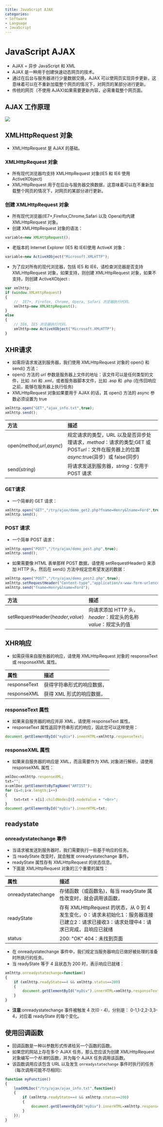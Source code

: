 ```yaml
---
title: JavaScript AJAX
categories:
- Software
- Language
- JavaScript
---
```

# JavaScript AJAX

- AJAX = 异步 JavaScript 和 XML
- AJAX 是一种用于创建快速动态网页的技术。
- 通过在后台与服务器进行少量数据交换，AJAX 可以使网页实现异步更新，这意味着可以在不重新加载整个网页的情况下，对网页的某部分进行更新。
- 传统的网页（不使用 AJAX)如果需要更新内容，必需重载整个网页面。

## AJAX 工作原理

![](https://raw.githubusercontent.com/LuShan123888/Files/main/Pictures/2020-12-10-ajax-yl.png)

## XMLHttpRequest 对象

- XMLHttpRequest 是 AJAX 的基础。

### XMLHttpRequest 对象

- 所有现代浏览器均支持 XMLHttpRequest 对象(IE5 和 IE6 使用 ActiveXObject)
- XMLHttpRequest 用于在后台与服务器交换数据，这意味着可以在不重新加载整个网页的情况下，对网页的某部分进行更新。

### 创建 XMLHttpRequest 对象

- 所有现代浏览器(IE7+,Firefox,Chrome,Safari 以及 Opera)均内建 XMLHttpRequest 对象。
- 创建 XMLHttpRequest 对象的语法：

```js
variable=new XMLHttpRequest();
```

- 老版本的 Internet Explorer (IE5 和 IE6)使用 ActiveX 对象：

```js
variable=new ActiveXObject("Microsoft.XMLHTTP");
```

- 为了应对所有的现代浏览器，包括 IE5 和 IE6，请检查浏览器是否支持 XMLHttpRequest 对象，如果支持，则创建 XMLHttpRequest 对象，如果不支持，则创建 ActiveXObject :

```js
var xmlhttp;
if (window.XMLHttpRequest)
{
    //  IE7+, Firefox, Chrome, Opera, Safari 浏览器执行代码。
    xmlhttp=new XMLHttpRequest();
}
else
{
    // IE6, IE5 浏览器执行代码。
    xmlhttp=new ActiveXObject("Microsoft.XMLHTTP");
}
```

## XHR请求

- 如需将请求发送到服务器，我们使用 XMLHttpRequest 对象的 open() 和 send() 方法：
- open() 方法的 *url* 参数是服务器上文件的地址：该文件可以是任何类型的文件，比如 .txt 和 .xml，或者服务器脚本文件，比如 .asp 和 .php (在传回响应之前，能够在服务器上执行任务)
- XMLHttpRequest 对象如果要用于 AJAX 的话，其 open() 方法的 async 参数必须设置为 true

```js
xmlhttp.open("GET","ajax_info.txt",true);
xmlhttp.send();
```

| 方法                         | 描述                                                         |
| :--------------------------- | :----------------------------------------------------------- |
| open(*method*,*url*,*async*) | 规定请求的类型，URL 以及是否异步处理请求，*method*：请求的类型;GET 或 POST*url*：文件在服务器上的位置*async*:true(异步）或 false(同步) |
| send(*string*)               | 将请求发送到服务器，*string*：仅用于 POST 请求               |

### GET请求

- 一个简单的 GET 请求：

```js
xmlhttp.open("GET","/try/ajax/demo_get2.php?fname=Henry&lname=Ford",true);
xmlhttp.send();
```

### POST 请求

- 一个简单 POST 请求：

```js
xmlhttp.open("POST","/try/ajax/demo_post.php",true);
xmlhttp.send();
```

- 如果需要像 HTML 表单那样 POST 数据，请使用 setRequestHeader() 来添加 HTTP 头，然后在 send() 方法中规定您希望发送的数据：

```js
xmlhttp.open("POST","/try/ajax/demo_post2.php",true);
xmlhttp.setRequestHeader("Content-type","application/x-www-form-urlencoded");
xmlhttp.send("fname=Henry&lname=Ford");
```

| 方法                             | 描述                                                         |
| :------------------------------- | :----------------------------------------------------------- |
| setRequestHeader(*header,value*) | 向请求添加 HTTP 头，*header*：规定头的名称*value*：规定头的值 |

## XHR响应

- 如需获得来自服务器的响应，请使用 XMLHttpRequest 对象的 responseText 或 responseXML 属性。

| 属性         | 描述                       |
| :----------- | :------------------------- |
| responseText | 获得字符串形式的响应数据， |
| responseXML  | 获得 XML 形式的响应数据，  |

### responseText 属性

- 如果来自服务器的响应并非 XML，请使用 responseText 属性。
- responseText 属性返回字符串形式的响应，因此您可以这样使用：

```js
document.getElementById("myDiv").innerHTML=xmlhttp.responseText;
```

### responseXML 属性

- 如果来自服务器的响应是 XML，而且需要作为 XML 对象进行解析，请使用 responseXML 属性：

```js
xmlDoc=xmlhttp.responseXML;
txt="";
x=xmlDoc.getElementsByTagName("ARTIST");
for (i=0;i<x.length;i++)
{
    txt=txt + x[i].childNodes[0].nodeValue + "<br>";
}
document.getElementById("myDiv").innerHTML=txt;
```

## readystate

### onreadystatechange 事件

- 当请求被发送到服务器时，我们需要执行一些基于响应的任务。
- 当 readyState 改变时，就会触发 onreadystatechange 事件。
- readyState 属性存有 XMLHttpRequest 的状态信息。
- 下面是 XMLHttpRequest 对象的三个重要的属性：

| 属性               | 描述                                                         |
| :----------------- | :----------------------------------------------------------- |
| onreadystatechange | 存储函数（或函数名)，每当 readyState 属性改变时，就会调用该函数， |
| readyState         | 存有 XMLHttpRequest 的状态，从 0 到 4 发生变化，0：请求未初始化1：服务器连接已建立2：请求已接收3：请求处理中4：请求已完成，且响应已就绪 |
| status             | 200: "OK" 404：未找到页面                                    |

- 在 onreadystatechange 事件中，我们规定当服务器响应已做好被处理的准备时所执行的任务。
- 当 readyState 等于 4 且状态为 200 时，表示响应已就绪：

```js
xmlhttp.onreadystatechange=function()
{
    if (xmlhttp.readyState==4 && xmlhttp.status==200)
    {
        document.getElementById("myDiv").innerHTML=xmlhttp.responseText;
    }
}
```

- **注意**:onreadystatechange 事件被触发 4 次(0 - 4)，分别是： 0-1,1-2,2-3,3-4，对应着 readyState 的每个变化。

## 使用回调函数

- 回调函数是一种以参数形式传递给另一个函数的函数。
- 如果您的网站上存在多个 AJAX 任务，那么您应该为创建 XMLHttpRequest 对象编写一个*标准*的函数，并为每个 AJAX 任务调用该函数。
- 该函数调用应该包含 URL 以及发生 `onreadystatechange` 事件时执行的任务（每次调用可能不尽相同):

```js
function myFunction()
{
    loadXMLDoc("/try/ajax/ajax_info.txt",function()
    {
        if (xmlhttp.readyState==4 && xmlhttp.status==200)
        {
            document.getElementById("myDiv").innerHTML=xmlhttp.responseText;
        }
    });
}
```


